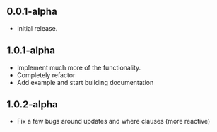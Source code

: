 ## 0.0.1-alpha
* Initial release.
## 1.0.1-alpha
* Implement much more of the functionality. 
* Completely refactor
* Add example and start building documentation
## 1.0.2-alpha
* Fix a few bugs around updates and where clauses (more reactive)
